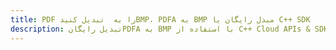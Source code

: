 ---title: PDF را به  تبدیل کنیدBMP، PDFA به BMP مبدل رایگان یا C++ SDKdescription: تبدیل رایگانPDFA به BMP با استفاده از C++ Cloud APIs & SDK همچنین اسناد PDF را در Cloud ایجاد، ویرایش و رندر کنید.---